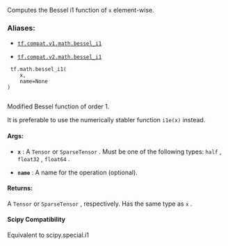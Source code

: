 Computes the Bessel i1 function of  `x`  element-wise.



### Aliases:

- [ `tf.compat.v1.math.bessel_i1` ](/api_docs/python/tf/math/bessel_i1)

- [ `tf.compat.v2.math.bessel_i1` ](/api_docs/python/tf/math/bessel_i1)



```
 tf.math.bessel_i1(
    x,
    name=None
)
 
```

Modified Bessel function of order 1.

It is preferable to use the numerically stabler function  `i1e(x)`  instead.



#### Args:

- **`x`** : A  `Tensor`  or  `SparseTensor` . Must be one of the following types:  `half` ,
 `float32` ,  `float64` .

- **`name`** : A name for the operation (optional).



#### Returns:
A  `Tensor`  or  `SparseTensor` , respectively. Has the same type as  `x` .



#### Scipy Compatibility
Equivalent to scipy.special.i1

